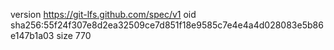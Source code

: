version https://git-lfs.github.com/spec/v1
oid sha256:55f24f307e8d2ea32509ce7d851f18e9585c7e4e4a4d028083e5b86e147b1a03
size 770
